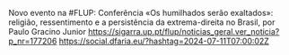 Novo evento na #FLUP: Conferência «Os humilhados serão exaltados»: religião, ressentimento e a persistência da extrema-direita no Brasil, por Paulo Gracino Junior https://sigarra.up.pt/flup/noticias_geral.ver_noticia?p_nr=177206 https://social.dfaria.eu/?hashtag=2024-07-11T07:00:02Z